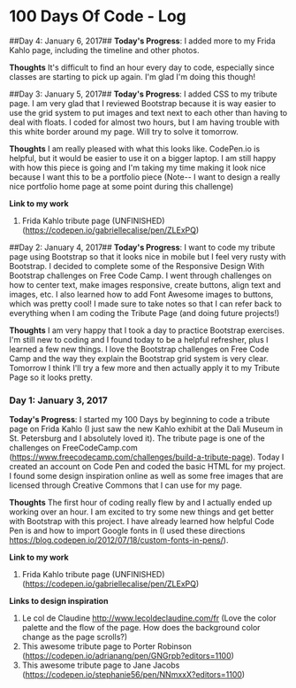 # 100 Days Of Code - Log

##Day 4: January 6, 2017##
**Today's Progress**: I added more to my Frida Kahlo page, including the timeline and other photos. 

**Thoughts** It's difficult to find an hour every day to code, especially since classes are starting to pick up again. I'm glad I'm doing this though!

##Day 3: January 5, 2017##
**Today's Progress**: I added CSS to my tribute page. I am very glad that I reviewed Bootstrap because it is way easier to use the grid system to put images and text next to each other than having to deal with floats. I coded for almost two hours, but I am having trouble with this white border around my page. Will try to solve it tomorrow.

**Thoughts** I am really pleased with what this looks like. CodePen.io is helpful, but it would be easier to use it on a bigger laptop. I am still happy with how this piece is going and I'm taking my time making it look nice because I want this to be a portfolio piece (Note-- I want to design a really nice portfolio home page at some point during this challenge)

**Link to my work**
1. Frida Kahlo tribute page (UNFINISHED)
(https://codepen.io/gabriellecalise/pen/ZLExPQ)


##Day 2: January 4, 2017##
**Today's Progress**: I want to code my tribute page using Bootstrap so that it looks nice in mobile but I feel very rusty with Bootstrap. I decided to complete some of the Responsive Design With Bootstrap challenges on Free Code Camp. I went through challenges on how to center text, make images responsive, create buttons, align text and images, etc. I also learned how to add Font Awesome images to buttons, which was pretty cool! I made sure to take notes so that I can refer back to everything when I am coding the Tribute Page (and doing future projects!)

**Thoughts** I am very happy that I took a day to practice Bootstrap exercises. I'm still new to coding and I found today to be a helpful refresher, plus I learned a few new things. I love the Bootstrap challenges on Free Code Camp and the way they explain the Bootstrap grid system is very clear. Tomorrow I think I'll try a few more and then actually apply it to my Tribute Page so it looks pretty.

### Day 1: January 3, 2017

**Today's Progress**: I started my 100 Days by beginning to code a tribute page on Frida Kahlo (I just saw the new Kahlo exhibit at the Dali Museum in St. Petersburg and I absolutely loved it). The tribute page is one of the challenges on FreeCodeCamp.com (https://www.freecodecamp.com/challenges/build-a-tribute-page). Today I created an account on Code Pen and coded the basic HTML for my project. I found some design inspiration online as well as some free images that are licensed through Creative Commons that I can use for my page.

**Thoughts** The first hour of coding really flew by and I actually ended up working over an hour. I am excited to try some new things and get better with Bootstrap with this project.
I have already learned how helpful Code Pen is and how to import Google fonts in (I used these directions https://blog.codepen.io/2012/07/18/custom-fonts-in-pens/).

**Link to my work**
1. Frida Kahlo tribute page (UNFINISHED)
(https://codepen.io/gabriellecalise/pen/ZLExPQ)

**Links to design inspiration**
1. Le col de Claudine http://www.lecoldeclaudine.com/fr (Love the color palette and the flow of the page. How does the background color change as the page scrolls?)
2. This awesome tribute page to Porter Robinson (https://codepen.io/adrianang/pen/GNGrpb?editors=1100)
3. This awesome tribute page to Jane Jacobs (https://codepen.io/stephanie56/pen/NNmxxX?editors=1100)
